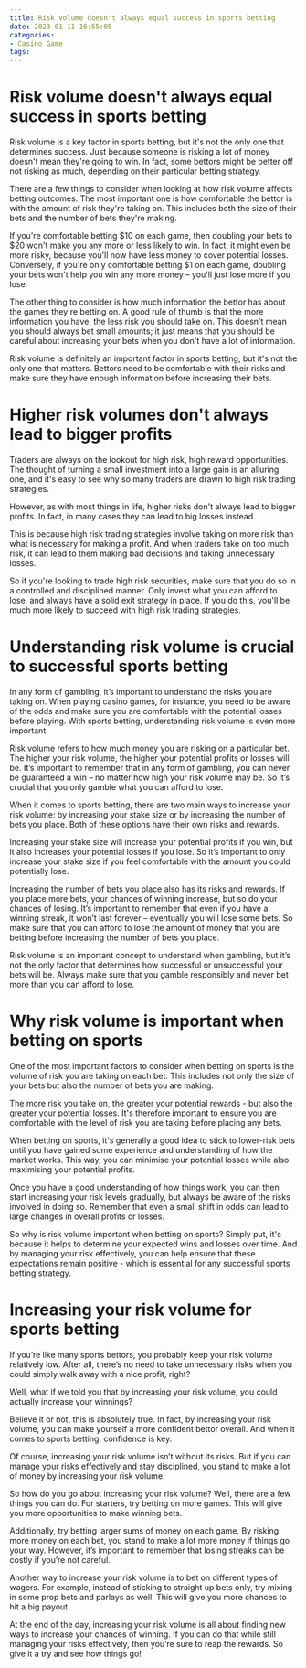 ```yaml
---
title: Risk volume doesn't always equal success in sports betting
date: 2023-01-11 16:55:05
categories:
- Casino Game
tags:
---
```



#  Risk volume doesn't always equal success in sports betting

Risk volume is a key factor in sports betting, but it's not the only one that determines success. Just because someone is risking a lot of money doesn't mean they're going to win. In fact, some bettors might be better off not risking as much, depending on their particular betting strategy.

There are a few things to consider when looking at how risk volume affects betting outcomes. The most important one is how comfortable the bettor is with the amount of risk they're taking on. This includes both the size of their bets and the number of bets they're making.

If you're comfortable betting $10 on each game, then doubling your bets to $20 won't make you any more or less likely to win. In fact, it might even be more risky, because you'll now have less money to cover potential losses. Conversely, if you're only comfortable betting $1 on each game, doubling your bets won't help you win any more money – you'll just lose more if you lose.

The other thing to consider is how much information the bettor has about the games they're betting on. A good rule of thumb is that the more information you have, the less risk you should take on. This doesn't mean you should always bet small amounts; it just means that you should be careful about increasing your bets when you don't have a lot of information.

Risk volume is definitely an important factor in sports betting, but it's not the only one that matters. Bettors need to be comfortable with their risks and make sure they have enough information before increasing their bets.

#  Higher risk volumes don't always lead to bigger profits

Traders are always on the lookout for high risk, high reward opportunities. The thought of turning a small investment into a large gain is an alluring one, and it's easy to see why so many traders are drawn to high risk trading strategies.

However, as with most things in life, higher risks don't always lead to bigger profits. In fact, in many cases they can lead to big losses instead.

This is because high risk trading strategies involve taking on more risk than what is necessary for making a profit. And when traders take on too much risk, it can lead to them making bad decisions and taking unnecessary losses.

So if you're looking to trade high risk securities, make sure that you do so in a controlled and disciplined manner. Only invest what you can afford to lose, and always have a solid exit strategy in place. If you do this, you'll be much more likely to succeed with high risk trading strategies.

#  Understanding risk volume is crucial to successful sports betting

In any form of gambling, it’s important to understand the risks you are taking on. When playing casino games, for instance, you need to be aware of the odds and make sure you are comfortable with the potential losses before playing. With sports betting, understanding risk volume is even more important.

Risk volume refers to how much money you are risking on a particular bet. The higher your risk volume, the higher your potential profits or losses will be. It’s important to remember that in any form of gambling, you can never be guaranteed a win – no matter how high your risk volume may be. So it’s crucial that you only gamble what you can afford to lose.

When it comes to sports betting, there are two main ways to increase your risk volume: by increasing your stake size or by increasing the number of bets you place. Both of these options have their own risks and rewards.

Increasing your stake size will increase your potential profits if you win, but it also increases your potential losses if you lose. So it’s important to only increase your stake size if you feel comfortable with the amount you could potentially lose.

Increasing the number of bets you place also has its risks and rewards. If you place more bets, your chances of winning increase, but so do your chances of losing. It’s important to remember that even if you have a winning streak, it won’t last forever – eventually you will lose some bets. So make sure that you can afford to lose the amount of money that you are betting before increasing the number of bets you place.

Risk volume is an important concept to understand when gambling, but it’s not the only factor that determines how successful or unsuccessful your bets will be. Always make sure that you gamble responsibly and never bet more than you can afford to lose.

#  Why risk volume is important when betting on sports

One of the most important factors to consider when betting on sports is the volume of risk you are taking on each bet. This includes not only the size of your bets but also the number of bets you are making.

The more risk you take on, the greater your potential rewards - but also the greater your potential losses. It's therefore important to ensure you are comfortable with the level of risk you are taking before placing any bets.

When betting on sports, it's generally a good idea to stick to lower-risk bets until you have gained some experience and understanding of how the market works. This way, you can minimise your potential losses while also maximising your potential profits.

Once you have a good understanding of how things work, you can then start increasing your risk levels gradually, but always be aware of the risks involved in doing so. Remember that even a small shift in odds can lead to large changes in overall profits or losses.

So why is risk volume important when betting on sports? Simply put, it's because it helps to determine your expected wins and losses over time. And by managing your risk effectively, you can help ensure that these expectations remain positive - which is essential for any successful sports betting strategy.

#  Increasing your risk volume for sports betting

If you’re like many sports bettors, you probably keep your risk volume relatively low. After all, there’s no need to take unnecessary risks when you could simply walk away with a nice profit, right?

Well, what if we told you that by increasing your risk volume, you could actually increase your winnings?

Believe it or not, this is absolutely true. In fact, by increasing your risk volume, you can make yourself a more confident bettor overall. And when it comes to sports betting, confidence is key.

Of course, increasing your risk volume isn’t without its risks. But if you can manage your risks effectively and stay disciplined, you stand to make a lot of money by increasing your risk volume.

So how do you go about increasing your risk volume? Well, there are a few things you can do. For starters, try betting on more games. This will give you more opportunities to make winning bets.

Additionally, try betting larger sums of money on each game. By risking more money on each bet, you stand to make a lot more money if things go your way. However, it’s important to remember that losing streaks can be costly if you’re not careful.

Another way to increase your risk volume is to bet on different types of wagers. For example, instead of sticking to straight up bets only, try mixing in some prop bets and parlays as well. This will give you more chances to hit a big payout.

At the end of the day, increasing your risk volume is all about finding new ways to increase your chances of winning. If you can do that while still managing your risks effectively, then you’re sure to reap the rewards. So give it a try and see how things go!